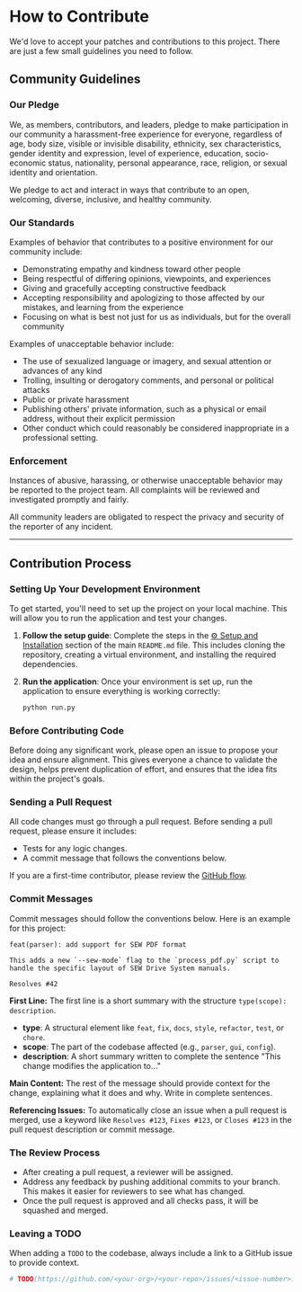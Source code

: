 # How to Contribute

We'd love to accept your patches and contributions to this project. There are just a few small guidelines you need to follow.

## Community Guidelines

### Our Pledge

We, as members, contributors, and leaders, pledge to make participation in our community a harassment-free experience for everyone, regardless of age, body size, visible or invisible disability, ethnicity, sex characteristics, gender identity and expression, level of experience, education, socio-economic status, nationality, personal appearance, race, religion, or sexual identity and orientation.

We pledge to act and interact in ways that contribute to an open, welcoming, diverse, inclusive, and healthy community.

### Our Standards

Examples of behavior that contributes to a positive environment for our community include:

*   Demonstrating empathy and kindness toward other people
*   Being respectful of differing opinions, viewpoints, and experiences
*   Giving and gracefully accepting constructive feedback
*   Accepting responsibility and apologizing to those affected by our mistakes, and learning from the experience
*   Focusing on what is best not just for us as individuals, but for the overall community

Examples of unacceptable behavior include:

*   The use of sexualized language or imagery, and sexual attention or advances of any kind
*   Trolling, insulting or derogatory comments, and personal or political attacks
*   Public or private harassment
*   Publishing others' private information, such as a physical or email address, without their explicit permission
*   Other conduct which could reasonably be considered inappropriate in a professional setting.

### Enforcement

Instances of abusive, harassing, or otherwise unacceptable behavior may be reported to the project team. All complaints will be reviewed and investigated promptly and fairly.

All community leaders are obligated to respect the privacy and security of the reporter of any incident.

---

## Contribution Process

### Setting Up Your Development Environment

To get started, you'll need to set up the project on your local machine. This will allow you to run the application and test your changes.

1.  **Follow the setup guide**: Complete the steps in the [⚙️ Setup and Installation](./../README.md#️-setup-and-installation) section of the main `README.md` file. This includes cloning the repository, creating a virtual environment, and installing the required dependencies.

2.  **Run the application**: Once your environment is set up, run the application to ensure everything is working correctly:
    ```bash
    python run.py
    ```

### Before Contributing Code

Before doing any significant work, please open an issue to propose your idea and ensure alignment. This gives everyone a chance to validate the design, helps prevent duplication of effort, and ensures that the idea fits within the project's goals.

### Sending a Pull Request

All code changes must go through a pull request. Before sending a pull request, please ensure it includes:
- Tests for any logic changes.
- A commit message that follows the conventions below.

If you are a first-time contributor, please review the [GitHub flow](https://docs.github.com/en/get-started/using-github/github-flow).

### Commit Messages

Commit messages should follow the conventions below. Here is an example for this project:

```
feat(parser): add support for SEW PDF format

This adds a new `--sew-mode` flag to the `process_pdf.py` script to handle the specific layout of SEW Drive System manuals.

Resolves #42
```

**First Line:**
The first line is a short summary with the structure `type(scope): description`.
-   **type**: A structural element like `feat`, `fix`, `docs`, `style`, `refactor`, `test`, or `chore`.
-   **scope**: The part of the codebase affected (e.g., `parser`, `gui`, `config`).
-   **description**: A short summary written to complete the sentence "This change modifies the application to..."

**Main Content:**
The rest of the message should provide context for the change, explaining what it does and why. Write in complete sentences.

**Referencing Issues:**
To automatically close an issue when a pull request is merged, use a keyword like `Resolves #123`, `Fixes #123`, or `Closes #123` in the pull request description or commit message.

### The Review Process

- After creating a pull request, a reviewer will be assigned.
- Address any feedback by pushing additional commits to your branch. This makes it easier for reviewers to see what has changed.
- Once the pull request is approved and all checks pass, it will be squashed and merged.

### Leaving a TODO

When adding a `TODO` to the codebase, always include a link to a GitHub issue to provide context.

```python
# TODO(https://github.com/<your-org>/<your-repo>/issues/<issue-number>): Explain what needs to be done.
